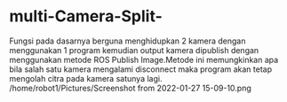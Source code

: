 # multi-Camera-Split-

Fungsi pada dasarnya berguna menghidupkan 2 kamera dengan menggunakan 1 program kemudian output kamera dipublish dengan menggunakan metode ROS Publish Image.Metode ini memungkinkan apa bila salah satu kamera mengalami disconnect maka program akan tetap mengolah citra pada kamera satunya lagi.
/home/robot1/Pictures/Screenshot from 2022-01-27 15-09-10.png
